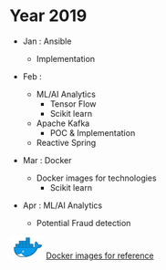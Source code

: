 # Year 2019

- Jan : Ansible
  - Implementation

- Feb : 
  - ML/AI Analytics
    - Tensor Flow
    - Scikit learn
  - Apache Kafka
    - POC & Implementation
  - Reactive Spring

- Mar : Docker
  - Docker images for technologies
    - Scikit learn

- Apr : ML/AI Analytics
  - Potential Fraud detection


![Octocat](./DockerHub.png)  [Docker images for reference](https://hub.docker.com/u/thinkforward)
